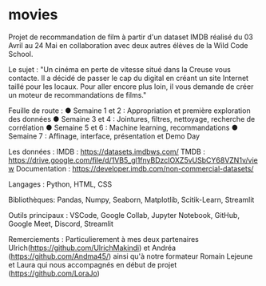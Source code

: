 # movies

Projet de recommandation de film à partir d'un dataset IMDB réalisé du 03 Avril au 24 Mai en collaboration avec deux autres élèves de la Wild Code School.

Le sujet :
"Un cinéma en perte de vitesse situé dans la
Creuse vous contacte. Il a décidé de passer le cap du digital en créant un site Internet
taillé pour les locaux.
Pour aller encore plus loin, il vous demande de créer un moteur de
recommandations de films."

Feuille de route :
● Semaine 1 et 2 : Appropriation et première exploration des données
● Semaine 3 et 4 : Jointures, filtres, nettoyage, recherche de corrélation
● Semaine 5 et 6 : Machine learning, recommandations
● Semaine 7 : Affinage, interface, présentation et Demo Day

Les données :
IMDB : https://datasets.imdbws.com/
TMDB : https://drive.google.com/file/d/1VB5_gl1fnyBDzcIOXZ5vUSbCY68VZN1v/view
Documentation : https://developer.imdb.com/non-commercial-datasets/

Langages :
Python, HTML, CSS

Bibliothèques:
Pandas, Numpy, Seaborn, Matplotlib, Scitik-Learn, Streamlit

Outils principaux : 
VSCode, Google Collab, Jupyter Notebook, GitHub, Google Meet, Discord, Streamlit


Remerciements :
Particulierement à mes deux partenaires Ulrich(https://github.com/UlrichMakindi)  et Andréa (https://github.com/Andma45/) ainsi qu'à notre formateur Romain Lejeune et Laura qui nous accompagnés en début de projet (https://github.com/LoraJo)
